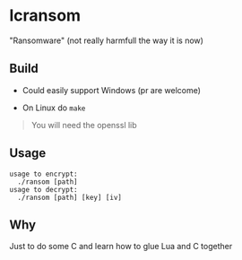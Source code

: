 # lcransom

"Ransomware" (not really harmfull the way it is now)

## Build

- Could easily support Windows (pr are welcome)

- On Linux do `make`
> You will need the openssl lib

## Usage

```
usage to encrypt:
  ./ransom [path]
usage to decrypt:
  ./ransom [path] [key] [iv]
```

## Why

Just to do some C and learn how to glue Lua and C together
